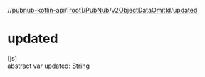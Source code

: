 //[pubnub-kotlin-api](../../../../index.md)/[[root]](../../index.md)/[PubNub](../index.md)/[v2ObjectDataOmitId](index.md)/[updated](updated.md)

# updated

[js]\
abstract var [updated](updated.md): [String](https://kotlinlang.org/api/latest/jvm/stdlib/kotlin/-string/index.html)
